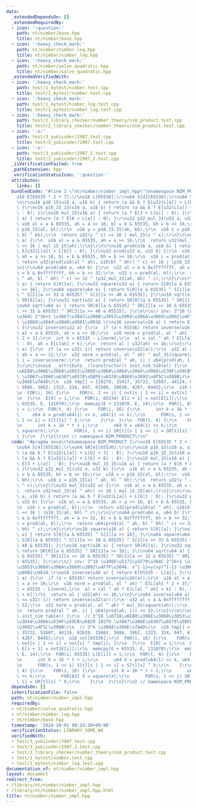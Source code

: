 ```yaml
---
data:
  _extendedDependsOn: []
  _extendedRequiredBy:
  - icon: ':question:'
    path: nt/nimber/base.hpp
    title: nt/nimber/base.hpp
  - icon: ':heavy_check_mark:'
    path: nt/nimber/nimber_log.hpp
    title: nt/nimber/nimber_log.hpp
  - icon: ':heavy_check_mark:'
    path: nt/nimber/solve_quadratic.hpp
    title: nt/nimber/solve_quadratic.hpp
  _extendedVerifiedWith:
  - icon: ':heavy_check_mark:'
    path: test/1_mytest/nimber.test.cpp
    title: test/1_mytest/nimber.test.cpp
  - icon: ':heavy_check_mark:'
    path: test/1_mytest/nimber_log.test.cpp
    title: test/1_mytest/nimber_log.test.cpp
  - icon: ':heavy_check_mark:'
    path: test/2_library_checker/number_theory/nim_product.test.cpp
    title: test/2_library_checker/number_theory/nim_product.test.cpp
  - icon: ':x:'
    path: test/3_yukicoder/2907.test.cpp
    title: test/3_yukicoder/2907.test.cpp
  - icon: ':x:'
    path: test/3_yukicoder/2907_2.test.cpp
    title: test/3_yukicoder/2907_2.test.cpp
  _isVerificationFailed: true
  _pathExtension: hpp
  _verificationStatusIcon: ':question:'
  attributes:
    links: []
  bundledCode: "#line 2 \"nt/nimber/nimber_impl.hpp\"\nnamespace NIM_PRODUCT {\r\n\
    u16 E[65535 * 2 + 7];\r\nu16 L[65536];\r\nu64 S[4][65536];\r\nu64 SR[4][65536];\r\
    \n\r\nu16 p16_15(u16 a, u16 b) { return (a && b ? E[u32(L[a]) + L[b] + 3] : 0);\
    \ }\r\nu16 p16_15_15(u16 a, u16 b) { return (a && b ? E[u32(L[a]) + L[b] + 6]\
    \ : 0); }\r\nu16 mul_15(u16 a) { return (a ? E[3 + L[a]] : 0); }\r\nu16 mul_15_15(u16\
    \ a) { return (a ? E[6 + L[a]] : 0); }\r\nu32 p32_mul_31(u32 a, u32 b) {\r\n \
    \ u16 al = a & 65535, ah = a >> 16, bl = b & 65535, bh = b >> 16;\r\n  u16 x =\
    \ p16_15(al, bl);\r\n  u16 y = p16_15_15(ah, bh);\r\n  u16 z = p16_15(al ^ ah,\
    \ bl ^ bh);\r\n  return u32(y ^ z) << 16 | mul_15(z ^ x);\r\n}\r\nu32 mul_31(u32\
    \ a) {\r\n  u16 al = a & 65535, ah = a >> 16;\r\n  return u32(mul_15(al ^ ah))\
    \ << 16 | mul_15_15(ah);\r\n}\r\n\r\nu16 prod(u16 a, u16 b) { return (a && b ?\
    \ E[u32(L[a]) + L[b]] : 0); }\r\nu32 prod(u32 a, u32 b) {\r\n  u16 al = a & 65535,\
    \ ah = a >> 16, bl = b & 65535, bh = b >> 16;\r\n  u16 c = prod(al, bl);\r\n \
    \ return u32(prod(u16(al ^ ah), u16(bl ^ bh)) ^ c) << 16 | (p16_15(ah, bh) ^ c);\r\
    \n}\r\nu64 prod(u64 a, u64 b) {\r\n  u32 al = a & 0xffffffff, ah = a >> 32, bl\
    \ = b & 0xffffffff, bh = b >> 32;\r\n  u32 c = prod(al, bl);\r\n  return u64(prod(al\
    \ ^ ah, bl ^ bh) ^ c) << 32 ^ (p32_mul_31(ah, bh) ^ c);\r\n}\r\n\r\nu16 square(u16\
    \ a) { return S[0][a]; }\r\nu32 square(u32 a) { return S[0][a & 65535] ^ S[1][a\
    \ >> 16]; }\r\nu64 square(u64 a) { return S[0][a & 65535] ^ S[1][a >> 16 & 65535]\
    \ ^ S[2][a >> 32 & 65535] ^ S[3][a >> 48 & 65535]; }\r\nu16 sqrt(u16 a) { return\
    \ SR[0][a]; }\r\nu32 sqrt(u32 a) { return SR[0][a & 65535] ^ SR[1][a >> 16]; }\r\
    \nu64 sqrt(u64 a) { return SR[0][a & 65535] ^ SR[1][a >> 16 & 65535] ^ SR[2][a\
    \ >> 32 & 65535] ^ SR[3][a >> 48 & 65535]; }\r\n\r\n// inv: 2^16 \u306E\u5171\u5F79\
    \u304C 2^16+1 \u3067\u3042\u308B\u3053\u3068\u306A\u3069\u3092\u4F7F\u3046. x^{-1}=y(xy)^{-1}\
    \ \u3068\u3044\u3046\u8981\u9818.\r\nu16 inverse(u16 a) { return E[65535 - L[a]];\
    \ }\r\nu32 inverse(u32 a) {\r\n  if (a < 65536) return inverse(u16(a));\r\n  u16\
    \ al = a & 65535, ah = a >> 16;\r\n  u16 norm = prod(al, al ^ ah) ^ E[L[ah] *\
    \ 2 + 3];\r\n  int k = 65535 - L[norm];\r\n  al = (al ^ ah ? E[L[al ^ ah] + k]\
    \ : 0), ah = E[L[ah] + k];\r\n  return al | u32(ah) << 16;\r\n}\r\nu64 inverse(u64\
    \ a) {\r\n  if (a <= u32(-1)) return inverse(u32(a));\r\n  u32 al = a & 0xffffffff,\
    \ ah = a >> 32;\r\n  u32 norm = prod(al, al ^ ah) ^ mul_31(square(ah));\r\n  u32\
    \ i = inverse(norm);\r\n  return prod(al ^ ah, i) | u64(prod(ah, i)) << 32;\r\n\
    }\r\n\r\nvoid __attribute__((constructor)) init_nim_table() {\r\n  // 2^16 \u672A\
    \u6E80\u306E\u3068\u3053\u308D\u306B\u3064\u3044\u3066\u539F\u59CB\u6839 10279\
    \ \u3067\u306E\u6307\u6570\u5BFE\u6570\u8868\u3092\u4F5C\u308B\r\n  // 2^k \u3068\
    \u306E\u7A4D\r\n  u16 tmp[] = {10279, 15417, 35722, 52687, 44124, 62628, 15661,\
    \ 5686, 3862, 1323, 334, 647, 61560, 20636, 4267, 8445};\r\n  u16 nxt[65536];\r\
    \n  FOR(i, 16) {\r\n    FOR(s, 1 << i) { nxt[s | 1 << i] = nxt[s] ^ tmp[i]; }\r\
    \n  }\r\n  E[0] = 1;\r\n  FOR(i, 65534) E[i + 1] = nxt[E[i]];\r\n  memcpy(E +\
    \ 65535, E, 131070);\r\n  memcpy(E + 131070, E, 14);\r\n  FOR(i, 65535) L[E[i]]\
    \ = i;\r\n  FOR(t, 4) {\r\n    FOR(i, 16) {\r\n      int k = 16 * t + i;\r\n \
    \     u64 X = prod(u64(1) << k, u64(1) << k);\r\n      FOR(s, 1 << i) S[t][s |\
    \ 1 << i] = S[t][s] ^ X;\r\n    }\r\n  }\r\n  FOR(t, 4) {\r\n    FOR(i, 16) {\r\
    \n      int k = 16 * t + i;\r\n      u64 X = u64(1) << k;\r\n      FOR(63) X =\
    \ square(X);\r\n      FOR(s, 1 << i) SR[t][s | 1 << i] = SR[t][s] ^ X;\r\n   \
    \ }\r\n  }\r\n}\r\n} // namespace NIM_PRODUCT\r\n"
  code: "#pragma once\r\nnamespace NIM_PRODUCT {\r\nu16 E[65535 * 2 + 7];\r\nu16 L[65536];\r\
    \nu64 S[4][65536];\r\nu64 SR[4][65536];\r\n\r\nu16 p16_15(u16 a, u16 b) { return\
    \ (a && b ? E[u32(L[a]) + L[b] + 3] : 0); }\r\nu16 p16_15_15(u16 a, u16 b) { return\
    \ (a && b ? E[u32(L[a]) + L[b] + 6] : 0); }\r\nu16 mul_15(u16 a) { return (a ?\
    \ E[3 + L[a]] : 0); }\r\nu16 mul_15_15(u16 a) { return (a ? E[6 + L[a]] : 0);\
    \ }\r\nu32 p32_mul_31(u32 a, u32 b) {\r\n  u16 al = a & 65535, ah = a >> 16, bl\
    \ = b & 65535, bh = b >> 16;\r\n  u16 x = p16_15(al, bl);\r\n  u16 y = p16_15_15(ah,\
    \ bh);\r\n  u16 z = p16_15(al ^ ah, bl ^ bh);\r\n  return u32(y ^ z) << 16 | mul_15(z\
    \ ^ x);\r\n}\r\nu32 mul_31(u32 a) {\r\n  u16 al = a & 65535, ah = a >> 16;\r\n\
    \  return u32(mul_15(al ^ ah)) << 16 | mul_15_15(ah);\r\n}\r\n\r\nu16 prod(u16\
    \ a, u16 b) { return (a && b ? E[u32(L[a]) + L[b]] : 0); }\r\nu32 prod(u32 a,\
    \ u32 b) {\r\n  u16 al = a & 65535, ah = a >> 16, bl = b & 65535, bh = b >> 16;\r\
    \n  u16 c = prod(al, bl);\r\n  return u32(prod(u16(al ^ ah), u16(bl ^ bh)) ^ c)\
    \ << 16 | (p16_15(ah, bh) ^ c);\r\n}\r\nu64 prod(u64 a, u64 b) {\r\n  u32 al =\
    \ a & 0xffffffff, ah = a >> 32, bl = b & 0xffffffff, bh = b >> 32;\r\n  u32 c\
    \ = prod(al, bl);\r\n  return u64(prod(al ^ ah, bl ^ bh) ^ c) << 32 ^ (p32_mul_31(ah,\
    \ bh) ^ c);\r\n}\r\n\r\nu16 square(u16 a) { return S[0][a]; }\r\nu32 square(u32\
    \ a) { return S[0][a & 65535] ^ S[1][a >> 16]; }\r\nu64 square(u64 a) { return\
    \ S[0][a & 65535] ^ S[1][a >> 16 & 65535] ^ S[2][a >> 32 & 65535] ^ S[3][a >>\
    \ 48 & 65535]; }\r\nu16 sqrt(u16 a) { return SR[0][a]; }\r\nu32 sqrt(u32 a) {\
    \ return SR[0][a & 65535] ^ SR[1][a >> 16]; }\r\nu64 sqrt(u64 a) { return SR[0][a\
    \ & 65535] ^ SR[1][a >> 16 & 65535] ^ SR[2][a >> 32 & 65535] ^ SR[3][a >> 48 &\
    \ 65535]; }\r\n\r\n// inv: 2^16 \u306E\u5171\u5F79\u304C 2^16+1 \u3067\u3042\u308B\
    \u3053\u3068\u306A\u3069\u3092\u4F7F\u3046. x^{-1}=y(xy)^{-1} \u3068\u3044\u3046\
    \u8981\u9818.\r\nu16 inverse(u16 a) { return E[65535 - L[a]]; }\r\nu32 inverse(u32\
    \ a) {\r\n  if (a < 65536) return inverse(u16(a));\r\n  u16 al = a & 65535, ah\
    \ = a >> 16;\r\n  u16 norm = prod(al, al ^ ah) ^ E[L[ah] * 2 + 3];\r\n  int k\
    \ = 65535 - L[norm];\r\n  al = (al ^ ah ? E[L[al ^ ah] + k] : 0), ah = E[L[ah]\
    \ + k];\r\n  return al | u32(ah) << 16;\r\n}\r\nu64 inverse(u64 a) {\r\n  if (a\
    \ <= u32(-1)) return inverse(u32(a));\r\n  u32 al = a & 0xffffffff, ah = a >>\
    \ 32;\r\n  u32 norm = prod(al, al ^ ah) ^ mul_31(square(ah));\r\n  u32 i = inverse(norm);\r\
    \n  return prod(al ^ ah, i) | u64(prod(ah, i)) << 32;\r\n}\r\n\r\nvoid __attribute__((constructor))\
    \ init_nim_table() {\r\n  // 2^16 \u672A\u6E80\u306E\u3068\u3053\u308D\u306B\u3064\
    \u3044\u3066\u539F\u59CB\u6839 10279 \u3067\u306E\u6307\u6570\u5BFE\u6570\u8868\
    \u3092\u4F5C\u308B\r\n  // 2^k \u3068\u306E\u7A4D\r\n  u16 tmp[] = {10279, 15417,\
    \ 35722, 52687, 44124, 62628, 15661, 5686, 3862, 1323, 334, 647, 61560, 20636,\
    \ 4267, 8445};\r\n  u16 nxt[65536];\r\n  FOR(i, 16) {\r\n    FOR(s, 1 << i) {\
    \ nxt[s | 1 << i] = nxt[s] ^ tmp[i]; }\r\n  }\r\n  E[0] = 1;\r\n  FOR(i, 65534)\
    \ E[i + 1] = nxt[E[i]];\r\n  memcpy(E + 65535, E, 131070);\r\n  memcpy(E + 131070,\
    \ E, 14);\r\n  FOR(i, 65535) L[E[i]] = i;\r\n  FOR(t, 4) {\r\n    FOR(i, 16) {\r\
    \n      int k = 16 * t + i;\r\n      u64 X = prod(u64(1) << k, u64(1) << k);\r\
    \n      FOR(s, 1 << i) S[t][s | 1 << i] = S[t][s] ^ X;\r\n    }\r\n  }\r\n  FOR(t,\
    \ 4) {\r\n    FOR(i, 16) {\r\n      int k = 16 * t + i;\r\n      u64 X = u64(1)\
    \ << k;\r\n      FOR(63) X = square(X);\r\n      FOR(s, 1 << i) SR[t][s | 1 <<\
    \ i] = SR[t][s] ^ X;\r\n    }\r\n  }\r\n}\r\n} // namespace NIM_PRODUCT\r\n"
  dependsOn: []
  isVerificationFile: false
  path: nt/nimber/nimber_impl.hpp
  requiredBy:
  - nt/nimber/solve_quadratic.hpp
  - nt/nimber/nimber_log.hpp
  - nt/nimber/base.hpp
  timestamp: '2024-10-01 00:24:30+09:00'
  verificationStatus: LIBRARY_SOME_WA
  verifiedWith:
  - test/3_yukicoder/2907.test.cpp
  - test/3_yukicoder/2907_2.test.cpp
  - test/2_library_checker/number_theory/nim_product.test.cpp
  - test/1_mytest/nimber.test.cpp
  - test/1_mytest/nimber_log.test.cpp
documentation_of: nt/nimber/nimber_impl.hpp
layout: document
redirect_from:
- /library/nt/nimber/nimber_impl.hpp
- /library/nt/nimber/nimber_impl.hpp.html
title: nt/nimber/nimber_impl.hpp
---
```

